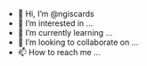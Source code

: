 - 👋 Hi, I’m @ngiscards
- 👀 I’m interested in ...
- 🌱 I’m currently learning ...
- 💞️ I’m looking to collaborate on ...
- 📫 How to reach me ...

<!---
ngiscards/ngiscards is a ✨ special ✨ repository because its `README.md` (this file) appears on your GitHub profile.
You can click the Preview link to take a look at your changes.
--->

